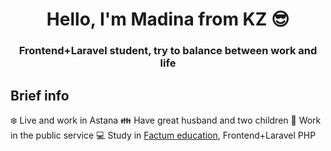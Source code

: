 <h1 align="center">Hello, I'm Madina from KZ 😎</h1>
<h3 align="center">Frontend+Laravel student, try to balance between work and life </h3>

## Brief info
❄️ Live and work in Astana
👪 Have great husband and two children
🏤 Work in the public service
💻 Study in [Factum education](https://edu.factum.agency/), Frontend+Laravel PHP



<!--
**khussmadina/khussmadina** is a ✨ _special_ ✨ repository because its `README.md` (this file) appears on your GitHub profile.

Here are some ideas to get you started:

- 🔭 I’m currently working on ...
- 🌱 I’m currently learning ...
- 👯 I’m looking to collaborate on ...
- 🤔 I’m looking for help with ...
- 💬 Ask me about ...
- 📫 How to reach me: ...
- 😄 Pronouns: ...
- ⚡ Fun fact: ...
-->
